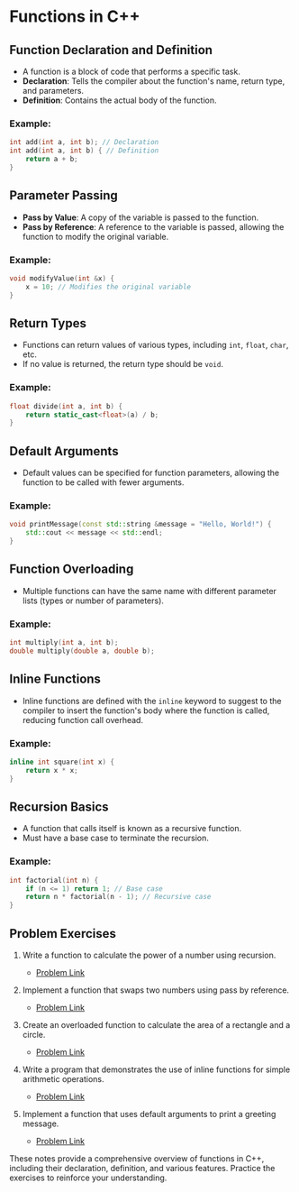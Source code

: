 # Functions in C++

## Function Declaration and Definition
- A function is a block of code that performs a specific task.
- **Declaration**: Tells the compiler about the function's name, return type, and parameters.
- **Definition**: Contains the actual body of the function.

### Example:
```cpp
int add(int a, int b); // Declaration
int add(int a, int b) { // Definition
    return a + b;
}
```

## Parameter Passing
- **Pass by Value**: A copy of the variable is passed to the function.
- **Pass by Reference**: A reference to the variable is passed, allowing the function to modify the original variable.

### Example:
```cpp
void modifyValue(int &x) {
    x = 10; // Modifies the original variable
}
```

## Return Types
- Functions can return values of various types, including `int`, `float`, `char`, etc.
- If no value is returned, the return type should be `void`.

### Example:
```cpp
float divide(int a, int b) {
    return static_cast<float>(a) / b;
}
```

## Default Arguments
- Default values can be specified for function parameters, allowing the function to be called with fewer arguments.

### Example:
```cpp
void printMessage(const std::string &message = "Hello, World!") {
    std::cout << message << std::endl;
}
```

## Function Overloading
- Multiple functions can have the same name with different parameter lists (types or number of parameters).

### Example:
```cpp
int multiply(int a, int b);
double multiply(double a, double b);
```

## Inline Functions
- Inline functions are defined with the `inline` keyword to suggest to the compiler to insert the function's body where the function is called, reducing function call overhead.

### Example:
```cpp
inline int square(int x) {
    return x * x;
}
```

## Recursion Basics
- A function that calls itself is known as a recursive function.
- Must have a base case to terminate the recursion.

### Example:
```cpp
int factorial(int n) {
    if (n <= 1) return 1; // Base case
    return n * factorial(n - 1); // Recursive case
}
```

## Problem Exercises
1. Write a function to calculate the power of a number using recursion.
   - [Problem Link](https://www.example.com/power-function)
   
2. Implement a function that swaps two numbers using pass by reference.
   - [Problem Link](https://www.example.com/swap-numbers)
   
3. Create an overloaded function to calculate the area of a rectangle and a circle.
   - [Problem Link](https://www.example.com/area-calculation)

4. Write a program that demonstrates the use of inline functions for simple arithmetic operations.
   - [Problem Link](https://www.example.com/inline-arithmetic)

5. Implement a function that uses default arguments to print a greeting message.
   - [Problem Link](https://www.example.com/default-arguments)

These notes provide a comprehensive overview of functions in C++, including their declaration, definition, and various features. Practice the exercises to reinforce your understanding.